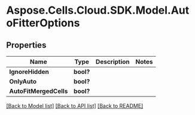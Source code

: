 # Aspose.Cells.Cloud.SDK.Model.AutoFitterOptions
## Properties

Name | Type | Description | Notes
------------ | ------------- | ------------- | -------------
**IgnoreHidden** | **bool?** |  | 
**OnlyAuto** | **bool?** |  | 
**AutoFitMergedCells** | **bool?** |  | 

[[Back to Model list]](../README.md#documentation-for-models) [[Back to API list]](../README.md#documentation-for-api-endpoints) [[Back to README]](../README.md)

